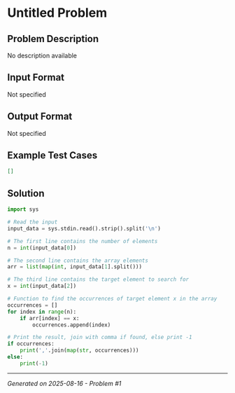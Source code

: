 # Untitled Problem

## Problem Description
No description available

## Input Format
Not specified

## Output Format
Not specified

## Example Test Cases
```json
[]
```

## Solution
```python
import sys

# Read the input
input_data = sys.stdin.read().strip().split('\n')

# The first line contains the number of elements
n = int(input_data[0])

# The second line contains the array elements
arr = list(map(int, input_data[1].split()))

# The third line contains the target element to search for
x = int(input_data[2])

# Function to find the occurrences of target element x in the array
occurrences = []
for index in range(n):
    if arr[index] == x:
        occurrences.append(index)

# Print the result, join with comma if found, else print -1
if occurrences:
    print(','.join(map(str, occurrences)))
else:
    print(-1)
```

---
*Generated on 2025-08-16 - Problem #1*